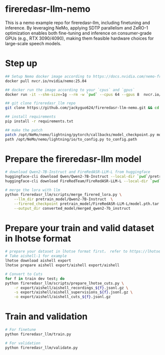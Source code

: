 # fireredasr-llm-nemo

This is a nemo example repo for fireredasr-llm,  including finetuning and inference.
By leveraging NeMo, applying SDTP parallelism and ZeRO-1 optimization enables both fine-tuning and inference on consumer-grade GPUs (e.g., RTX 3090/4090), making them feasible hardware choices for large-scale speech models.


# Step up
```bash
## Setup Nemo docker image according to https://docs.nvidia.com/nemo-framework/user-guide/latest/installation.html
docker pull nvcr.io/nvidia/nemo:25.04

## docker run the image according to your `cpus` and `gpus`
docker run -it --shm-size=1g --rm -w `pwd` --cpus 64 --gpus 8  nvcr.io/nvidia/nemo:25.04 /bin/bash

## git clone fireredasr_llm repo
git clone https://github.com/jackyguo624/fireredasr-llm-nemo.git && cd fireredasr-llm-nemo

## install requirements
pip install -r requirements.txt

## make the patch
patch /opt/NeMo/nemo/lightning/pytorch/callbacks/model_checkpoint.py model_checkpoint.patch
path /opt/NeMo/nemo/lightning/io/to_config.py to_config.path
```

# Prepare the fireredasr-llm model
```bash
# download Qwen2-7B-Instruct and FireRedASR-LLM-L from huggingface
huggingface-cli download Qwen/Qwen2-7B-Instruct --local-dir `pwd`/pretrain_model/Qwen2-7B-Instruct
huggingface-cli download FireRedTeam/FireRedASR-LLM-L --local-dir `pwd`/pretrain_model/FireRedASR-LLM-L

# merge the lora with llm
python fireredasr_llm/scripts/merge_firered_lora.py \
    --llm_dir pretrain_model/Qwen2-7B-Instruct  \
    --firered_checkpoint pretrain_model/FireRedASR-LLM-L/model.pth.tar  \
    --output_dir converted_model/merged_qwen2-7b_instruct
```


# Prepare your train and valid dataset in lhotse format
```bash
# prepare your dataset in lhotse format first， refer to https://lhotse.readthedocs.io/en/latest/index.html
# Take aishell-1 for example
lhotse download aishell export
lhotse prepare aishell export/aishell export/aishell

# Convert to Cuts
for f in train dev test; do
python fireredasr_llm/scripts/prepare_lhotse_cuts.py \
    -r export/aishell/aishell_recordings_${f}.jsonl.gz \
    -s export/aishell/aishell_supervisions_${f}.jsonl.gz \
    -o export/aishell/aishell_cuts_${f}.jsonl.gz
```


# Train and validation
```bash
# For finetune
python fireredasr_llm/train.py 

# For validation
python fireredasr_llm/validate.py
```


